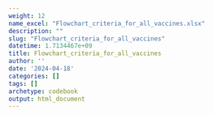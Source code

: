 ```yaml
---
weight: 12
name_excel: "Flowchart_criteria_for_all_vaccines.xlsx"
description: ""
slug: "Flowchart_criteria_for_all_vaccines"
datetime: 1.7134467e+09
title: Flowchart_criteria_for_all_vaccines
author: ''
date: '2024-04-18'
categories: []
tags: []
archetype: codebook
output: html_document
---
```


<div class="tabcontent"></div>
